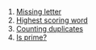 1. [Missing letter](https://www.codewars.com/kata/5839edaa6754d6fec10000a2)
2. [Highest scoring word](https://www.codewars.com/kata/57eb8fcdf670e99d9b000272)
3. [Counting duplicates](https://www.codewars.com/kata/54bf1c2cd5b56cc47f0007a1)
4. [Is prime?](https://www.codewars.com/kata/5262119038c0985a5b00029f)